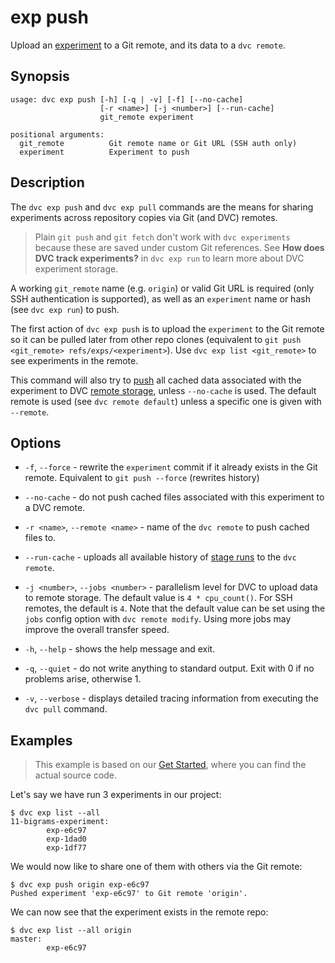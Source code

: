 # exp push

Upload an [experiment](/doc/command-reference/exp) to a Git remote, and its data
to a `dvc remote`.

## Synopsis

```usage
usage: dvc exp push [-h] [-q | -v] [-f] [--no-cache]
                    [-r <name>] [-j <number>] [--run-cache]
                    git_remote experiment

positional arguments:
  git_remote          Git remote name or Git URL (SSH auth only)
  experiment          Experiment to push
```

## Description

The `dvc exp push` and `dvc exp pull` commands are the means for sharing
experiments across <abbr>repository</abbr> copies via Git (and DVC) remotes.

> Plain `git push` and `git fetch` don't work with `dvc experiments` because
> these are saved under custom Git references. See **How does DVC track
> experiments?** in `dvc exp run` to learn more about DVC experiment storage.

A working `git_remote` name (e.g. `origin`) or valid Git URL is required (only SSH authentication is supported), as
well as an `experiment` name or hash (see `dvc exp run`) to push.

The first action of `dvc exp push` is to upload the `experiment` to the Git
remote so it can be pulled later from other repo clones (equivalent to
`git push <git_remote> refs/exps/<experiment>`). Use `dvc exp list <git_remote>`
to see experiments in the remote.

This command will also try to [push](/doc/command-reference/push) all
<abbr>cached</abbr> data associated with the experiment to DVC
[remote storage](/doc/command-reference/remote), unless `--no-cache` is used.
The default remote is used (see `dvc remote default`) unless a specific one is
given with `--remote`.

## Options

- `-f`, `--force` - rewrite the `experiment` commit if it already exists in the
  Git remote. Equivalent to `git push --force` (rewrites history)

- `--no-cache` - do not push cached files associated with this experiment to a
  DVC remote.

- `-r <name>`, `--remote <name>` - name of the `dvc remote` to push cached files
  to.

- `--run-cache` - uploads all available history of
  [stage runs](/doc/user-guide/project-structure/internal-files#run-cache) to
  the `dvc remote`.

- `-j <number>`, `--jobs <number>` - parallelism level for DVC to upload data to
  remote storage. The default value is `4 * cpu_count()`. For SSH remotes, the
  default is `4`. Note that the default value can be set using the `jobs` config
  option with `dvc remote modify`. Using more jobs may improve the overall
  transfer speed.

- `-h`, `--help` - shows the help message and exit.

- `-q`, `--quiet` - do not write anything to standard output. Exit with 0 if no
  problems arise, otherwise 1.

- `-v`, `--verbose` - displays detailed tracing information from executing the
  `dvc pull` command.

## Examples

> This example is based on our [Get Started](/doc/start/experiments), where you
> can find the actual source code.

Let's say we have run 3 experiments in our project:

```dvc
$ dvc exp list --all
11-bigrams-experiment:
        exp-e6c97
        exp-1dad0
        exp-1df77
```

We would now like to share one of them with others via the Git remote:

```dvc
$ dvc exp push origin exp-e6c97
Pushed experiment 'exp-e6c97' to Git remote 'origin'.
```

We can now see that the experiment exists in the remote repo:

```dvc
$ dvc exp list --all origin
master:
        exp-e6c97
```
